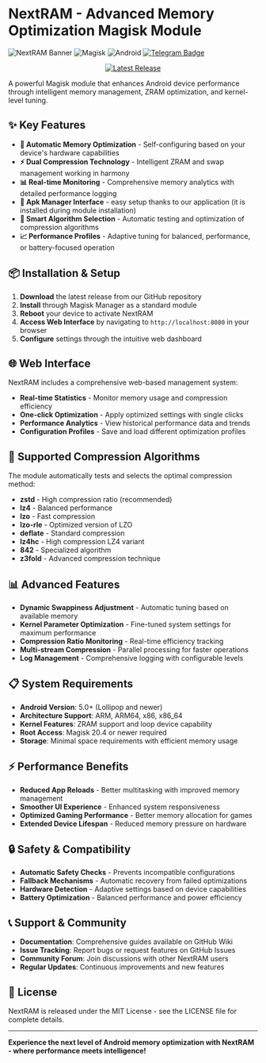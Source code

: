 # NextRAM - Advanced Memory Optimization Magisk Module

![NextRAM Banner](https://img.shields.io/badge/NextRAM-Smart%20Memory%20Optimization-blue?style=for-the-badge)
![Magisk](https://img.shields.io/badge/Magisk-20.4%2B-00B39B?style=for-the-badge&logo=android)
![Android](https://img.shields.io/badge/Android-8.0%2B-3DDC84?style=for-the-badge&logo=android)
<a href="https://t.me/rexamm1t_channel"><img src="https://img.shields.io/badge/Telegram-blue?style=for-the-badge&logo=telegram&logoColor=white" alt="Telegram Badge" /></a>

<center><p><a href="https://github.com/Rexamm1t/NextRAM/releases/latest"><img src="https://img.shields.io/github/v/release/Rexamm1t/NextRAM" alt="Latest Release" /></a></p></center>

A powerful Magisk module that enhances Android device performance through intelligent memory management, ZRAM optimization, and kernel-level tuning.

## ✨ Key Features

- **🤖 Automatic Memory Optimization** - Self-configuring based on your device's hardware capabilities
- **⚡ Dual Compression Technology** - Intelligent ZRAM and swap management working in harmony
- **📊 Real-time Monitoring** - Comprehensive memory analytics with detailed performance logging
- **🔧 Apk Manager Interface** - easy setup thanks to our application (it is installed during module installation)
- **🎯 Smart Algorithm Selection** - Automatic testing and optimization of compression algorithms
- **📈 Performance Profiles** - Adaptive tuning for balanced, performance, or battery-focused operation

## 📦 Installation & Setup

1. **Download** the latest release from our GitHub repository
2. **Install** through Magisk Manager as a standard module
3. **Reboot** your device to activate NextRAM
4. **Access Web Interface** by navigating to `http://localhost:8080` in your browser
5. **Configure** settings through the intuitive web dashboard

## 🌐 Web Interface

NextRAM includes a comprehensive web-based management system:

- **Real-time Statistics** - Monitor memory usage and compression efficiency
- **One-click Optimization** - Apply optimized settings with single clicks
- **Performance Analytics** - View historical performance data and trends
- **Configuration Profiles** - Save and load different optimization profiles

## 🔧 Supported Compression Algorithms

The module automatically tests and selects the optimal compression method:

- **zstd** - High compression ratio (recommended)
- **lz4** - Balanced performance
- **lzo** - Fast compression
- **lzo-rle** - Optimized version of LZO
- **deflate** - Standard compression
- **lz4hc** - High compression LZ4 variant
- **842** - Specialized algorithm
- **z3fold** - Advanced compression technique

## 📊 Advanced Features

- **Dynamic Swappiness Adjustment** - Automatic tuning based on available memory
- **Kernel Parameter Optimization** - Fine-tuned system settings for maximum performance
- **Compression Ratio Monitoring** - Real-time efficiency tracking
- **Multi-stream Compression** - Parallel processing for faster operations
- **Log Management** - Comprehensive logging with configurable levels

## 📋 System Requirements

- **Android Version**: 5.0+ (Lollipop and newer)
- **Architecture Support**: ARM, ARM64, x86, x86_64
- **Kernel Features**: ZRAM support and loop device capability
- **Root Access**: Magisk 20.4 or newer required
- **Storage**: Minimal space requirements with efficient memory usage

## ⚡ Performance Benefits

- **Reduced App Reloads** - Better multitasking with improved memory management
- **Smoother UI Experience** - Enhanced system responsiveness
- **Optimized Gaming Performance** - Better memory allocation for games
- **Extended Device Lifespan** - Reduced memory pressure on hardware

## 🔒 Safety & Compatibility

- **Automatic Safety Checks** - Prevents incompatible configurations
- **Fallback Mechanisms** - Automatic recovery from failed optimizations
- **Hardware Detection** - Adaptive settings based on device capabilities
- **Battery Optimization** - Balanced performance and power efficiency

## 📞 Support & Community

- **Documentation**: Comprehensive guides available on GitHub Wiki
- **Issue Tracking**: Report bugs or request features on GitHub Issues
- **Community Forum**: Join discussions with other NextRAM users
- **Regular Updates**: Continuous improvements and new features

## 📄 License

NextRAM is released under the MIT License - see the LICENSE file for complete details.

---

**Experience the next level of Android memory optimization with NextRAM - where performance meets intelligence!**